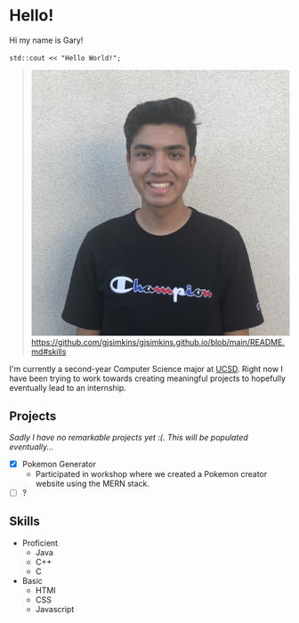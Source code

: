 # Hello!
Hi my name is Gary! 

`std::cout << "Hello World!";`

> ![Picture of me](img/Headshot.jpg)https://github.com/gjsimkins/gjsimkins.github.io/blob/main/README.md#skills

I'm currently a second-year Computer Science major at [UCSD](https://ucsd.edu/). Right now I have been trying to work towards creating meaningful projects to hopefully eventually lead to an internship. 

## Projects
*Sadly I have no remarkable projects yet :(. This will be populated eventually...*
- [x] Pokemon Generator
  - Participated in workshop where we created a Pokemon creator website using the MERN stack. 
- [ ] ? 

## Skills
- Proficient
  - Java
  - C++
  - C
- Basic 
  - HTMl
  - CSS
  - Javascript